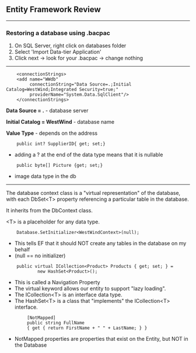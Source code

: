 ## Entity Framework Review
---
### Restoring a database using .bacpac

1. On SQL Server, right click on databases folder
2. Select 'Import Data-tier Application'
3. Click next -> look for your .bacpac -> change nothing

---

```
    <connectionStrings>
    <add name="WWdb"
         connectionString="Data Source=.;Initial Catalog=WestWind;Integrated Security=true;"
         providerName="System.Data.SqlClient"/>
    </connectionStrings>
```

**Data Source = .** - database server

**Initial Catalog = WestWind** - database name

**Value Type** - depends on the address

```
    public int? SupplierID{ get; set;}
```
- adding a ? at the end of the data type means that it is nullable

```
    public byte[] Picture {get; set;}
```
- image data type in the db

---

The database context class is a "virtual representation" of the database, with each DbSet\<T> property referencing a particular table in the database.

It inherits from the DbContext class.

\<T> is a placeholder for any data type.

```
    Database.SetInitializer<WestWindContext>(null);
```
- This tells EF that it should NOT create any tables in the database on my behalf
- (null == no initializer)

```
    public virtual ICollection<Product> Products { get; set; } =
            new HashSet<Product>();
```
- This is called a Navigation Property
- The virtual keyword allows our entity to support "lazy loading".
- The ICollection\<T> is an interface data type.
- The HashSet\<T> is a class that "implements" the ICollection\<T> interface.

```
        [NotMapped]
        public string FullName
        { get { return FirstName + " " + LastName; } }
```
- NotMapped properties are properties that exist on the Entity, but NOT in the Database